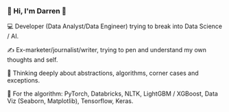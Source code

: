 ### 👋 Hi, I'm Darren 👋

💻 Developer (Data Analyst/Data Engineer) trying to break into Data Science / AI.

✍ Ex-marketer/journalist/writer, trying to pen and understand my own thoughts and self.

🧠 Thinking deeply about abstractions, algorithms, corner cases and exceptions.

🔎 For the algorithm: PyTorch, Databricks, NLTK, LightGBM / XGBoost, Data Viz (Seaborn, Matplotlib), Tensorflow, Keras.

<!--
**1darren/1darren** is a ✨ _special_ ✨ repository because its `README.md` (this file) appears on your GitHub profile.

Here are some ideas to get you started:

- 🔭 I’m currently working on ...
- 🌱 I’m currently learning ...
- 👯 I’m looking to collaborate on ...
- 🤔 I’m looking for help with ...
- 💬 Ask me about ...
- 📫 How to reach me: ...
- 😄 Pronouns: ...
- ⚡ Fun fact: ...
-->
